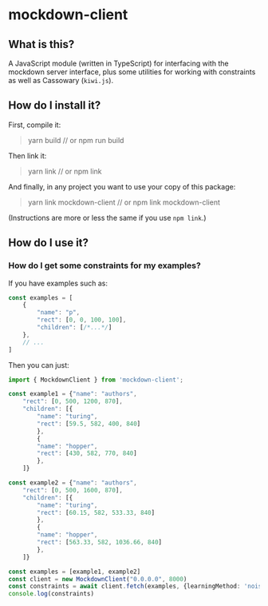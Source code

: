 # mockdown-client

## What is this?

A JavaScript module (written in TypeScript) for interfacing with the mockdown
server interface, plus some utilities for working with constraints
as well as Cassowary (`kiwi.js`).

## How do I install it?

First, compile it:

> yarn build // or npm run build

Then link it:

> yarn link // or npm link

And finally, in any project you want to use your copy of this package:

> yarn link mockdown-client // or npm link mockdown-client

(Instructions are more or less the same if you use `npm link`.)

## How do I use it?

### How do I get some constraints for my examples?

If you have examples such as:

```typescript
const examples = [
    {
        "name": "p",
        "rect": [0, 0, 100, 100],
        "children": [/*...*/]
    },
    // ...
]
```

Then you can just:

```typescript
import { MockdownClient } from 'mockdown-client';

const example1 = {"name": "authors",
    "rect": [0, 500, 1200, 870],
    "children": [{
        "name": "turing",
        "rect": [59.5, 582, 400, 840]
        },
        {
        "name": "hopper",
        "rect": [430, 582, 770, 840]
        },
    ]}

const example2 = {"name": "authors",
    "rect": [0, 500, 1600, 870],
    "children": [{
        "name": "turing",
        "rect": [60.15, 582, 533.33, 840]
        },
        {
        "name": "hopper",
        "rect": [563.33, 582, 1036.66, 840]
        },
    ]}

const examples = [example1, example2]
const client = new MockdownClient("0.0.0.0", 8000)
const constraints = await client.fetch(examples, {learningMethod: 'noisetolerant', width: {lower:1200, upper:1600}, height: {lower:500, upper:500}})
console.log(constraints)
```
